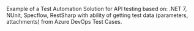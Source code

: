 Example of a Test Automation Solution for API testing based on: .NET 7, NUnit, Specflow, RestSharp
with ability of getting test data (parameters, attachments) from Azure DevOps Test Cases.
